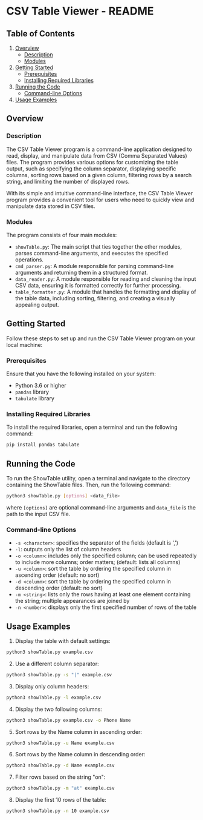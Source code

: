 # CSV Table Viewer - README

## Table of Contents
1. [Overview](#overview)
   * [Description](#description)
   * [Modules](#modules)
2. [Getting Started](#getting-started)
   * [Prerequisites](#prerequisites)
   * [Installing Required Libraries](#installing-required-libraries)
3. [Running the Code](#running-the-code)
   * [Command-line Options](#command-line-options)
4. [Usage Examples](#usage-examples)

## Overview
### Description
The CSV Table Viewer program is a command-line application designed to read, display, and manipulate data from CSV (Comma Separated Values) files. The program provides various options for customizing the table output, such as specifying the column separator, displaying specific columns, sorting rows based on a given column, filtering rows by a search string, and limiting the number of displayed rows.

With its simple and intuitive command-line interface, the CSV Table Viewer program provides a convenient tool for users who need to quickly view and manipulate data stored in CSV files.

### Modules

The program consists of four main modules:

* `showTable.py`: The main script that ties together the other modules, parses command-line arguments, and executes the specified operations.
* `cmd_parser.py`: A module responsible for parsing command-line arguments and returning them in a structured format.
* `data_reader.py`: A module responsible for reading and cleaning the input CSV data, ensuring it is formatted correctly for further processing.
* `table_formatter.py`: A module that handles the formatting and display of the table data, including sorting, filtering, and creating a visually appealing output.


## Getting Started
Follow these steps to set up and run the CSV Table Viewer program on your local machine:

### Prerequisites

Ensure that you have the following installed on your system:

- Python 3.6 or higher
- `pandas` library
- `tabulate` library

### Installing Required Libraries

To install the required libraries, open a terminal and run the following command:

```bash
pip install pandas tabulate
```

## Running the Code

To run the ShowTable utility, open a terminal and navigate to the directory containing the ShowTable files. Then, run the following command:

```bash
python3 showTable.py [options] <data_file>
```

where `[options]` are optional command-line arguments and `data_file` is the path to the input CSV file.

### Command-line Options

- `-s <character>`: specifies the separator of the fields (default is ',')
- `-l`: outputs only the list of column headers
- `-o <column>`: includes only the specified column; can be used repeatedly to include more columns; order matters; (default: lists all columns)
- `-u <column>`: sort the table by ordering the specified column in ascending order (default: no sort)
- `-d <column>`: sort the table by ordering the specified column in descending order (default: no sort)
- `-m <string>`: lists only the rows having at least one element containing the string; multiple appearances are joined by
- `-n <number>`: displays only the first specified number of rows of the table

## Usage Examples

1. Display the table with default settings:
```bash
python3 showTable.py example.csv
```

2. Use a different column separator:
```bash
python3 showTable.py -s "|" example.csv
```

3. Display only column headers:
```bash
python3 showTable.py -l example.csv
```

4. Display the two following columns:
```bash
python3 showTable.py example.csv -o Phone Name 
```

5. Sort rows by the Name column in ascending order:
```bash
python3 showTable.py -u Name example.csv
```

6. Sort rows by the Name column in descending order:
```bash
python3 showTable.py -d Name example.csv
```

7. Filter rows based on the string "on":
```bash
python3 showTable.py -m "at" example.csv
```

8. Display the first 10 rows of the table:
```bash
python3 showTable.py -n 10 example.csv
```

